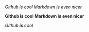 *Github is cool*
_Markdown is even nicer_

**Github is cool**
__Markdown is even nicer__

_Github **is** cool_
